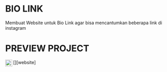 # BIO LINK
Membuat Website untuk Bio Link agar bisa mencantumkan beberapa link di instagram

# PREVIEW PROJECT

[<img align="left" alt="arfian.com" width="22px" src="" />][website]
